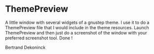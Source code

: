 # ThemePreview
A little window with several widgets of a gnustep theme. I use it to do a ThemePreview file that I would include in the theme resources.
Launch ThemePreview and then just do a screenshot of the window with your preferred screenshot tool. Done !

Bertrand Dekoninck
